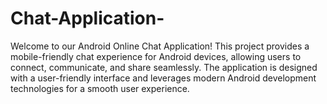 # Chat-Application-
Welcome to our Android Online Chat Application! This project provides a mobile-friendly chat experience for Android devices, allowing users to connect, communicate, and share seamlessly. The application is designed with a user-friendly interface and leverages modern Android development technologies for a smooth user experience.
